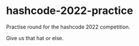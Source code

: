 # hashcode-2022-practice

Practise round for the hashcode 2022 competition.

Give us that hat or else.
